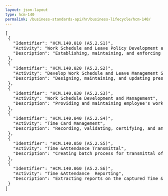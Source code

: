 ```yaml
---
layout: json-layout
type: hcm-140
permalink: /business-standards-api/hr/business-lifecycle/hcm-140/
---
```

<pre>
[
 {
   "Identifier": "HCM.140.010 (A5.2.S1)",
   "Activity": "Work Schedule and Leave Policy Development and Management",
   "Description": "Establishing, maintaining, and enforcing agency work schedule and leave policy. The outcomes of this service include, but are not limited to:                                                      • assess current agency WSLM needs                             \n• identify objectives for the management and oversight of agency WSLM                             \n• establish, maintain, and enforce agency WSLM policy, in accordance with all applicable federal rules and regulations                             \n• assess and update agency WSLM policy as needed"
 },
 {
   "Identifier": "HCM.140.020 (A5.2.S2)",
   "Activity": "Develop Work Schedule and Leave Management Standard Operating Procedures",
   "Description": "Designing, maintaining, and updating prescribed methods to be followed routinely for the capture and administration of Time and Attendance and Leave Management. SOPs must be approved by designated agency officials.  The outcomes of this service include, but are not limited to:                                                      • develop and maintain procedures detailing how employee timecard and leave management activities will be performed                             \n• agency approval for Time and Attendance and Leave Management procedures                             \n• communicate agency-approved Time and Attendance and Leave Management procedures to employees                             \n• update agency-approved Time and Attendance and Leave Management procedures based on changing policy or other factors"
 },
 {
   "Identifier": "HCM.140.030 (A5.2.S3)",
   "Activity": "Work Schedule Development and Management",
   "Description": "Providing and maintaining employee's work schedule so that it corresponds with the employee's actual work requirements to accomplish the mission of the agency. The outcomes of this service include, but are not limited to:                                                      • develop and approve employee work schedules                             \n• edit or make changes to employee work schedules"
 },
 {
   "Identifier": "HCM.140.040 (A5.2.S4)",
   "Activity": "Time Card Management",
   "Description": "Recording, validating, certifying, and amending/correcting Time & Attendance.  The outcomes of this service include, but are not limited to:                                                      • method and process for employee/timekeeper to record employee time worked                             \n• method and process for timekeeper/supervisor/employee to validate employee Time and Attendance                             \n• method and process for certifying official to approve finalized employee time cards                             \n• method and process for employees and approved personnel to amend/correct time cards                             \n• method and process for employees to request and record leave and premium pay, and for approving official to review request and take appropriate action"
 },
 {
   "Identifier": "HCM.140.050 (A5.2.S5)",
   "Activity": "Time &Attendance Transmittal",
   "Description": "Creating batch process for transmittal of Time & Attendance  data to Payroll Provider.  The outcomes of this service include, but are not limited to:                                                       • T&A batch processing                             \n• transmit T&A data to Payroll Provider                             \n• track and manage the T&A transmittal process to Payroll Provider                             \n• coordination with Payroll Provider to remediate transmittal and Time &Attendance issues"
 },
 {
   "Identifier": "HCM.140.060 (A5.2.S6)",
   "Activity": "Time &Attendance  Reporting",
   "Description": "Extracting reports on the captured Time & Attendance data. The outcomes of this service include, but are not limited to:                                                      • capture, store, export, and view time and attendance data                             \n• generate standard and ad hoc employee time and attendance reports"
 }
]
</pre>